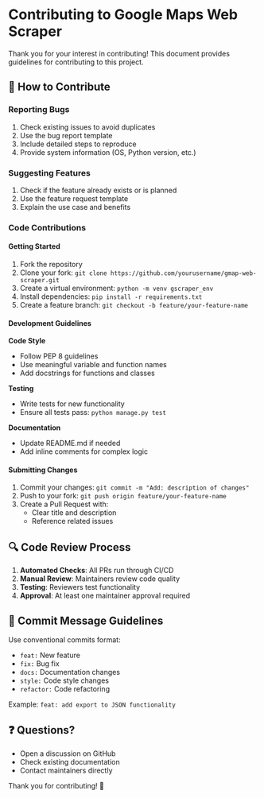 # Contributing to Google Maps Web Scraper

Thank you for your interest in contributing! This document provides guidelines for contributing to this project.

## 🤝 How to Contribute

### Reporting Bugs
1. Check existing issues to avoid duplicates
2. Use the bug report template
3. Include detailed steps to reproduce
4. Provide system information (OS, Python version, etc.)

### Suggesting Features
1. Check if the feature already exists or is planned
2. Use the feature request template
3. Explain the use case and benefits

### Code Contributions

#### Getting Started
1. Fork the repository
2. Clone your fork: `git clone https://github.com/yourusername/gmap-web-scraper.git`
3. Create a virtual environment: `python -m venv gscraper_env`
4. Install dependencies: `pip install -r requirements.txt`
5. Create a feature branch: `git checkout -b feature/your-feature-name`

#### Development Guidelines

**Code Style**
- Follow PEP 8 guidelines
- Use meaningful variable and function names
- Add docstrings for functions and classes

**Testing**
- Write tests for new functionality
- Ensure all tests pass: `python manage.py test`

**Documentation**
- Update README.md if needed
- Add inline comments for complex logic

#### Submitting Changes
1. Commit your changes: `git commit -m "Add: description of changes"`
2. Push to your fork: `git push origin feature/your-feature-name`
3. Create a Pull Request with:
   - Clear title and description
   - Reference related issues

## 🔍 Code Review Process

1. **Automated Checks**: All PRs run through CI/CD
2. **Manual Review**: Maintainers review code quality
3. **Testing**: Reviewers test functionality
4. **Approval**: At least one maintainer approval required

## 📝 Commit Message Guidelines

Use conventional commits format:
- `feat:` New feature
- `fix:` Bug fix
- `docs:` Documentation changes
- `style:` Code style changes
- `refactor:` Code refactoring

Example: `feat: add export to JSON functionality`

## ❓ Questions?

- Open a discussion on GitHub
- Check existing documentation
- Contact maintainers directly

Thank you for contributing! 🎉
